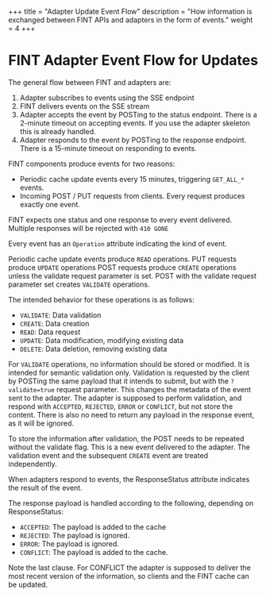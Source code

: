 +++
title = "Adapter Update Event Flow"
description = "How information is exchanged between FINT APIs and adapters in the form of events."
weight = 4
+++

# FINT Adapter Event Flow for Updates

The general flow between FINT and adapters are:

1. Adapter subscribes to events using the SSE endpoint
1. FINT delivers events on the SSE stream
1. Adapter accepts the event by POSTing to the status endpoint.  There is a 2-minute timeout on accepting events. If you use the adapter skeleton this is already handled.
1. Adapter responds to the event by POSTing to the response endpoint.  There is a 15-minute timeout on responding to events.

FINT components produce events for two reasons:
- Periodic cache update events every 15 minutes, triggering `GET_ALL_*` events.
- Incoming POST / PUT requests from clients.  Every request produces exactly one event.

FINT expects one status and one response to every event delivered.  Multiple responses will be rejected with `410 GONE`

Every event has an `Operation` attribute indicating the kind of event.

Periodic cache update events produce `READ` operations.
PUT requests produce `UPDATE` operations
POST requests produce `CREATE` operations unless the validate request parameter is set.
POST with the validate request parameter set creates `VALIDATE` operations.

The intended behavior for these operations is as follows:

- `VALIDATE`: Data validation
- `CREATE`: Data creation
- `READ`: Data request
- `UPDATE`: Data modification, modifying existing data
- `DELETE`: Data deletion, removing existing data

For `VALIDATE` operations, no information should be stored or modified. 
It is intended for semantic validation only.
Validation is requested by the client by POSTing the same payload that it intends to submit, but with the `?validate=true` request parameter.
This changes the metadata of the event sent to the adapter.
The adapter is supposed to perform validation, and respond with `ACCEPTED`, `REJECTED`, `ERROR` or `CONFLICT`, but not store the content.
There is also no need to return any payload in the response event, as it will be ignored.

To store the information after validation, the POST needs to be repeated without the validate flag.
This is a new event delivered to the adapter.
The validation event and the subsequent `CREATE` event are treated independently.

When adapters respond to events, the ResponseStatus attribute indicates the result of the event.  

The response payload is handled according to the following, depending on ResponseStatus:

- `ACCEPTED`: The payload is added to the cache
- `REJECTED`: The payload is ignored.
- `ERROR`: The payload is ignored.
- `CONFLICT`: The payload is added to the cache.

Note the last clause.  For CONFLICT the adapter is supposed to deliver the most recent version of the information, so clients and the FINT cache can be updated.


